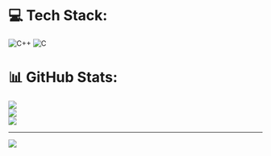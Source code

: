 

# 💻 Tech Stack:
![C++](https://img.shields.io/badge/c++-%2300599C.svg?style=for-the-badge&logo=c%2B%2B&logoColor=white) ![C](https://img.shields.io/badge/c-%2300599C.svg?style=for-the-badge&logo=c&logoColor=white)
# 📊 GitHub Stats:
![](https://github-readme-stats.vercel.app/api?username=RAVI8431&theme=vue-dark&hide_border=false&include_all_commits=false&count_private=false)<br/>
![](https://github-readme-streak-stats.herokuapp.com/?user=RAVI8431&theme=vue-dark&hide_border=false)<br/>
![](https://github-readme-stats.vercel.app/api/top-langs/?username=RAVI8431&theme=vue-dark&hide_border=false&include_all_commits=false&count_private=false&layout=compact)

---
[![](https://visitcount.itsvg.in/api?id=RAVI8431&icon=0&color=0)](https://visitcount.itsvg.in)

<!-- Proudly created with GPRM ( https://gprm.itsvg.in ) -->
